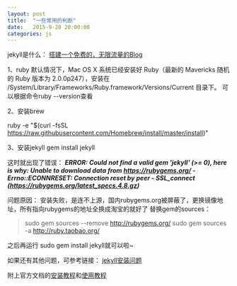 ```yaml
---
layout: post
title:  "一些常用的判断"
date:   2015-9-28 20:00:00
categories: js
---
```

jekyll是什么：
[搭建一个免费的，无限流量的Blog](http://www.ruanyifeng.com/blog/2012/08/blogging_with_jekyll.html)

1、ruby
默认情况下，Mac OS X 系统已经安装好 Ruby（最新的 Mavericks 随机的 Ruby 版本为 2.0.0p247），安装在 
/System/Library/Frameworks/Ruby.framework/Versions/Current  目录下。
可以根据命令ruby --version查看

2、安装brew

ruby -e "$(curl -fsSL https://raw.githubusercontent.com/Homebrew/install/master/install)"

3、安装jekyll
gem install jekyll

这时就出现了错误：
***ERROR: Could not find a valid gem 'jekyll' (>= 0), here is why:
Unable to download data from https://rubygems.org/ - Errno::ECONNRESET: Connection reset by peer - SSL_connect (https://rubygems.org/latest_specs.4.8.gz)***

问题原因：
安装失败，是连不上源，国内rubygems.org被屏蔽了，更换镜像地址，所有指向rubygems的地址全换成淘宝的就好了
替换gem的sources：
>sudo gem sources --remove http://rubygems.org/
>sudo gem sources -a http://ruby.taobao.org/

之后再运行 sudo gem install jekyll就可以啦~

如果还有其他问题，可参考链接：
[jekyll安装问题](http://pathof.me/2014/02/26/jekyll-setup.html)

附上官方文档的[安装教程](http://jekyllrb.com/docs/installation/)和[使用教程](http://jekyllrb.com/docs/usage/)

